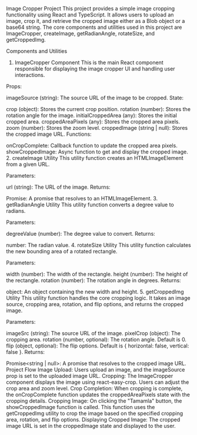 Image Cropper Project
This project provides a simple image cropping functionality using React and TypeScript. It allows users to upload an image, crop it, and retrieve the cropped image either as a Blob object or a base64 string. The core components and utilities used in this project are ImageCropper, createImage, getRadianAngle, rotateSize, and getCroppedImg.

Components and Utilities

1. ImageCropper Component
   This is the main React component responsible for displaying the image cropper UI and handling user interactions.

Props:

imageSource (string): The source URL of the image to be cropped.
State:

crop (object): Stores the current crop position.
rotation (number): Stores the rotation angle for the image.
initialCroppedArea (any): Stores the initial cropped area.
croppedAreaPixels (any): Stores the cropped area pixels.
zoom (number): Stores the zoom level.
croppedImage (string | null): Stores the cropped image URL.
Functions:

onCropComplete: Callback function to update the cropped area pixels.
showCroppedImage: Async function to get and display the cropped image. 2. createImage Utility
This utility function creates an HTMLImageElement from a given URL.

Parameters:

url (string): The URL of the image.
Returns:

Promise<HTMLImageElement>: A promise that resolves to an HTMLImageElement. 3. getRadianAngle Utility
This utility function converts a degree value to radians.

Parameters:

degreeValue (number): The degree value to convert.
Returns:

number: The radian value. 4. rotateSize Utility
This utility function calculates the new bounding area of a rotated rectangle.

Parameters:

width (number): The width of the rectangle.
height (number): The height of the rectangle.
rotation (number): The rotation angle in degrees.
Returns:

object: An object containing the new width and height. 5. getCroppedImg Utility
This utility function handles the core cropping logic. It takes an image source, cropping area, rotation, and flip options, and returns the cropped image.

Parameters:

imageSrc (string): The source URL of the image.
pixelCrop (object): The cropping area.
rotation (number, optional): The rotation angle. Default is 0.
flip (object, optional): The flip options. Default is { horizontal: false, vertical: false }.
Returns:

Promise<string | null>: A promise that resolves to the cropped image URL.
Project Flow
Image Upload: Users upload an image, and the imageSource prop is set to the uploaded image URL.
Cropping: The ImageCropper component displays the image using react-easy-crop. Users can adjust the crop area and zoom level.
Crop Completion: When cropping is complete, the onCropComplete function updates the croppedAreaPixels state with the cropping details.
Cropping Image: On clicking the "Tamamla" button, the showCroppedImage function is called. This function uses the getCroppedImg utility to crop the image based on the specified cropping area, rotation, and flip options.
Displaying Cropped Image: The cropped image URL is set in the croppedImage state and displayed to the user.
